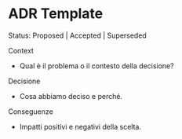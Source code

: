 # ADR Template

Status: Proposed | Accepted | Superseded

Context
- Qual è il problema o il contesto della decisione?

Decisione
- Cosa abbiamo deciso e perché.

Conseguenze
- Impatti positivi e negativi della scelta.


